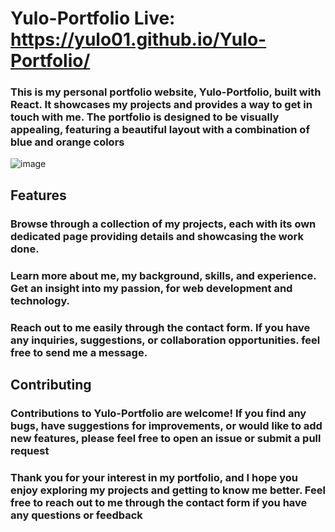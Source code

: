 # Yulo-Portfolio  Live: https://yulo01.github.io/Yulo-Portfolio/

<h3>This is my personal portfolio website, Yulo-Portfolio, built with React. It showcases my projects and provides a way to get in touch with me. The portfolio is designed to be visually appealing, featuring a beautiful layout with a combination of blue and orange colors</h3>

![image](https://github.com/yulo01/Yulo-Portfolio/assets/93291077/31d065aa-289e-4059-aab0-3c9414f6da98)


## Features

<h3>  Browse through a collection of my projects, each with its own dedicated page providing details and showcasing the work done.</h3>

<h3> Learn more about me, my background, skills, and experience. Get an insight into my passion, for web development and technology.</h3>

<h3>  Reach out to me easily through the contact form. If you have any inquiries, suggestions, or collaboration opportunities. feel free to send me a message.</h3>



## Contributing

<h3>Contributions to Yulo-Portfolio are welcome! If you find any bugs, have suggestions for improvements, or would like to add new features, please feel free to open an issue or submit a pull request</h3>



<h3>Thank you for your interest in my portfolio, and I hope you enjoy exploring my projects and getting to know me better. Feel free to reach out to me through the contact form if you have any questions or feedback<h3>

